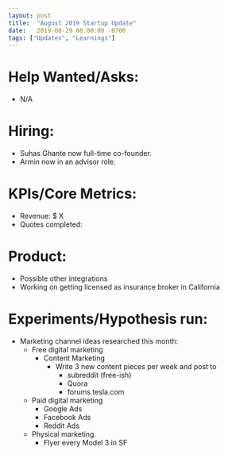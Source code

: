 ```yaml
---
layout: post
title:  "August 2019 Startup Update"
date:   2019-08-29 08:00:00 -0700
tags: ["Updates", "Learnings"]
---
```


# Help Wanted/Asks:
* N/A

# Hiring: 
* Suhas Ghante now full-time co-founder.
* Armin now in an advisor role.

# KPIs/Core Metrics:
* Revenue: $ X
* Quotes completed: 

# Product:
* Possible other integrations
* Working on getting licensed as insurance broker in California



# Experiments/Hypothesis run:

* Marketing channel ideas researched this month:
	* Free digital marketing
		* Content Marketing
			* Write 3 new content pieces per week and post to 
				* subreddit (free-ish)
				* Quora
				* forums.tesla.com
	* Paid digital marketing
		* Google Ads
		* Facebook Ads
		* Reddit Ads
	* Physical marketing.
		* Flyer every Model 3 in SF